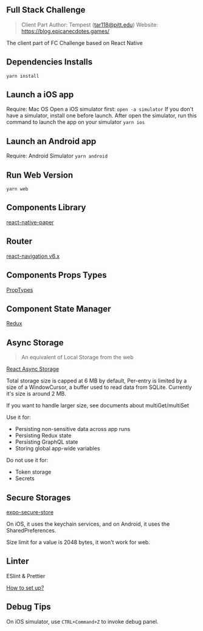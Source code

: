 ## Full Stack Challenge
> Client Part
> Author: Tempest (tar118@pitt.edu)
> Website: https://blog.epicanecdotes.games/

The client part of FC Challenge based on React Native

## Dependencies Installs
`yarn install`

## Launch a iOS app
Require: Mac OS
Open a iOS simulator first: `open -a simulator`
If you don't have a simulator, install one before launch.
After open the simulator, run this command to launch the app on your simulator
`yarn ios`

## Launch an Android app
Require: Android Simulator
`yarn android`

## Run Web Version
`yarn web`


## Components Library
[react-native-paper](https://callstack.github.io/react-native-paper/getting-started.html)

## Router

[react-navigation v6.x](https://reactnavigation.org/docs/getting-started)

## Components Props Types

[PropTypes](https://www.npmjs.com/package/prop-types)

## Component State Manager

[Redux](https://redux.js.org/introduction/getting-started)

## Async Storage
> An equivalent of Local Storage from the web

[React Async Storage](https://react-native-async-storage.github.io/async-storage/docs/install/)

Total storage size is capped at 6 MB by default, Per-entry is limited by a size of a WindowCursor, a buffer used to read data from SQLite. Currently it's size is around 2 MB.

If you want to handle larger size, see documents about multiGet/multiSet

Use it for:
- Persisting non-sensitive data across app runs
- Persisting Redux state
- Persisting GraphQL state
- Storing global app-wide variables

Do not use it for:
- Token storage
- Secrets

## Secure Storages

[expo-secure-store](https://docs.expo.dev/versions/latest/sdk/securestore/)

On iOS, it uses the keychain services, and on Android, it uses the SharedPreferences.

Size limit for a value is 2048 bytes, it won't work for web.

## Linter
ESlint & Prettier

[How to set up?](https://three29.com/set-up-eslint-and-prettier-for-react-native-projects/)

## Debug Tips

On iOS simulator, use `CTRL+Command+Z` to invoke debug panel.